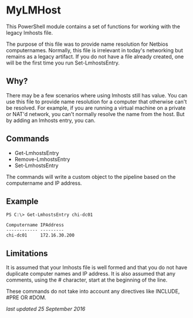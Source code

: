 # MyLMHost #

This PowerShell module contains a set of functions for working with the legacy lmhosts file.

The purpose of this file was to provide name resolution for Netbios computernames. Normally, this file is irrelevant in today's networking but remains as a legacy artifact. If you do not have a file already created, one will be the first time you run Set-LmhostsEntry.

## Why?
There may be a few scenarios where using lmhosts still has value. You can use this file to provide name resolution for a computer that otherwise can't be resolved. For example, if you are running a virtual machine on a private or NAT'd network, you can't normally resolve the name from the host. But by adding an lmhosts entry, you can.

## Commands

* Get-LmhostsEntry
* Remove-LmhostsEntry
* Set-LmhostsEntry

The commands will write a custom object to the pipeline based on the computername and IP address.

## Example

    PS C:\> Get-LmhostsEntry chi-dc01

    Computername IPAddress
    ------------ ---------
    chi-dc01     172.16.30.200


## Limitations
It is assumed that your lmhosts file is well formed and that you do not have duplicate computer names and IP address. It is also assumed that any comments, using the # character, start at the beginning of the line.

These commands do not take into account any directives like INCLUDE, #PRE OR #DOM.

_last updated 25 September 2016_
